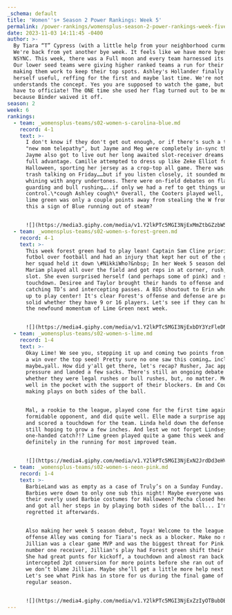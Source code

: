 ```yaml
---
_schema: default
title: 'Women''s+ Season 2 Power Rankings: Week 5'
permalink: /power-rankings/womensplus-season-2-power-rankings-week-five/
date: 2023-11-03 14:11:45 -0400
author: >-
  By Tiara “T” Cypress (with a little help from your neighborhood curmudgeon) -
  We're back from yet another bye week. It feels like we have more byes than 
  NSYNC. This week, there was a Full moon and every team harnessed its energy.
  Our lower seed teams were giving higher ranked teams a run for their money and
  making them work to keep their top spots. Ashley's Hollander finally made
  herself useful, reffing for the first and maybe last time. We're not sure she
  understands the concept. Yes you are supposed to watch the game, but you also
  have to officiate! The ONE time she used her flag turned out to be moot
  because Binder waived it off. 
season: 2
week: 6
rankings:
  - team: _womensplus-teams/s02-women-s-carolina-blue.md
    record: 4-1
    text: >-
      I don't know if they don't get out enough, or if there's such a thing as
      "new mom telepathy", but Jayme and Meg were completely in-sync this game.
      Jayme also got to live out her long awaited slot-receiver dreams and took
      full advantage. Camille attempted to dress up like Zeke Elliot for
      Halloween, sporting her jersey as a crop-top all game. There was a lot of
      trash talking on Friday……but if you listen closely, it sounded more like
      whining with angry undertones. There were on-field debates on flag
      guarding and bull rushing…..if only we had a ref to get things under
      control.\*cough Ashley cough\* Overall, the Cooters played well, however,
      lime green was only a couple points away from stealing the W from them. Is
      this a sign of Blue running out of steam?


      ![](https://media3.giphy.com/media/v1.Y2lkPTc5MGI3NjExMmZtbGZzbW5oa3dpa3E1NmVuYnYzeWEyNG5mNnFvd3d4NG5kMjV1aCZlcD12MV9pbnRlcm5hbF9naWZfYnlfaWQmY3Q9Zw/dSeUba1BTKmRCIcaXO/giphy.gif)
  - team: _womensplus-teams/s02-women-s-forest-green.md
    record: 4-1
    text: >-
      This week forest green had to play lean! Captain Sam Cline prioritized
      futbol over football and had an injury that kept her out of the game. But
      her squad held it down \#NikkiWho?&nbsp; In her Week 5 season debut,
      Mariam played all over the field and got reps in at corner, rush, and
      slot. She even surprised herself (and perhaps some of pink) and scored a
      touchdown. Desiree and Taylor brought their hands to offense and defense
      catching TD’s and intercepting passes. A BIG shoutout to Erin who stepped
      up to play center! It's clear Forest's offense and defense are pretty
      solid whether they have 9 or 16 players. Let's see if they can hold off
      the newfound momentum of Lime Green next week.


      ![](https://media4.giphy.com/media/v1.Y2lkPTc5MGI3NjExbDY3YzFleDNuc3ptNzE3ZjR5ZXdlNnUzM3MwemIxbGQ3ZjQyOGk2aCZlcD12MV9pbnRlcm5hbF9naWZfYnlfaWQmY3Q9Zw/3oz8xLAu4F6hypfPpe/giphy.gif)
  - team: _womensplus-teams/s02-women-s-lime.md
    record: 1-4
    text: >-
      Okay Lime! We see you, stepping it up and coming two points from clenching
      a win over the top seed! Pretty sure no one saw this coming… including
      maybe…yall. How did y'all get there, let's recap? Rusher, Jac applied
      pressure and landed a few sacks. There's still an ongoing debate on
      whether they were legal rushes or bull rushes, but, no matter. Mer moved
      well in the pocket with the support of their blockers. Em and Court were
      making plays on both sides of the ball.


      Mal, a rookie to the league, played cone for the first time against a
      formidable opponent, and did quite well. Elle made a surprise appearance
      and scored a touchdown for the team. Linda held down the defense but she’s
      still hoping to grow a few inches. And lest we not forget Lindsey's
      one-handed catch?!? Lime green played quite a game this week and is
      definitely in the running for most improved team.


      ![](https://media4.giphy.com/media/v1.Y2lkPTc5MGI3NjExN2JrdDd3eHV4b3ByaThiZDltOWd3djN1eWFkdmV0aWdoMWdzMzZwciZlcD12MV9pbnRlcm5hbF9naWZfYnlfaWQmY3Q9Zw/xnsFqNS2g4NIzKbM58/giphy.gif)
  - team: _womensplus-teams/s02-women-s-neon-pink.md
    record: 1-4
    text: >-
      BarbieLand was as empty as a case of Truly’s on a Sunday Funday. The
      Barbies were down to only one sub this night! Maybe everyone was preparing
      their overly used Barbie costumes for Halloween? Mecha closed her rings
      and got all her steps in by playing both sides of the ball... I'm sure she
      regretted it afterwards.


      Also making her week 5 season debut, Toya! Welcome to the league. On
      offense Alley was coming for Tiara's neck as a blocker. Make no mistake
      Jillian was a clear game MVP and was the biggest threat for Pink. As the
      number one receiver, Jillian's play had Forest green shift their defense.
      She had great punts for kickoff, a touchdown and almost ran back an
      intercepted 2pt conversion for more points before she ran out of gas. And
      we don’t blame Jillian. Maybe she’ll get a little more help next week.
      Let's see what Pink has in store for us during the final game of the
      regular season.


      ![](https://media4.giphy.com/media/v1.Y2lkPTc5MGI3NjExZzIyOTBubDBrcGZyOWR1ZHY5bzI0NHI2cHAyaDBrM3I0bTN4YzJ1aCZlcD12MV9pbnRlcm5hbF9naWZfYnlfaWQmY3Q9Zw/8mWJvmqZgZmb6/giphy.gif)
---
```

